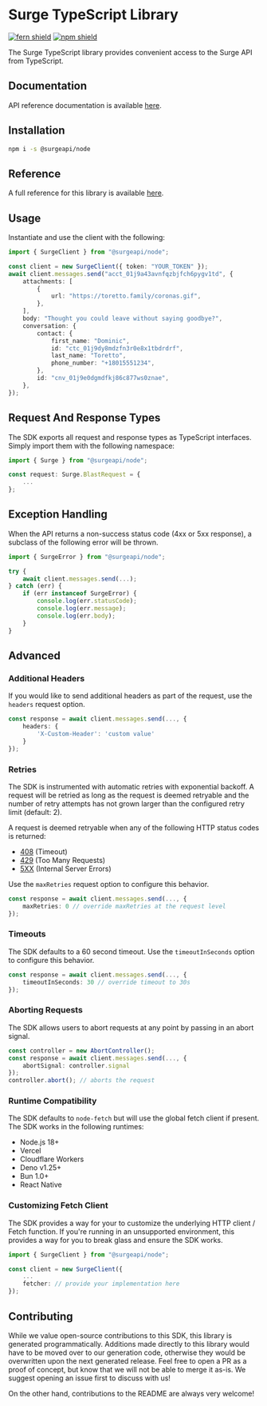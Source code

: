 # Surge TypeScript Library

[![fern shield](https://img.shields.io/badge/%F0%9F%8C%BF-Built%20with%20Fern-brightgreen)](https://buildwithfern.com?utm_source=github&utm_medium=github&utm_campaign=readme&utm_source=https%3A%2F%2Fgithub.com%2Fsurgemsg%2Ftypescript-sdk)
[![npm shield](https://img.shields.io/npm/v/@surgeapi/node)](https://www.npmjs.com/package/@surgeapi/node)

The Surge TypeScript library provides convenient access to the Surge API from TypeScript.

## Documentation

API reference documentation is available [here](https://surge.app).

## Installation

```sh
npm i -s @surgeapi/node
```

## Reference

A full reference for this library is available [here](./reference.md).

## Usage

Instantiate and use the client with the following:

```typescript
import { SurgeClient } from "@surgeapi/node";

const client = new SurgeClient({ token: "YOUR_TOKEN" });
await client.messages.send("acct_01j9a43avnfqzbjfch6pygv1td", {
    attachments: [
        {
            url: "https://toretto.family/coronas.gif",
        },
    ],
    body: "Thought you could leave without saying goodbye?",
    conversation: {
        contact: {
            first_name: "Dominic",
            id: "ctc_01j9dy8mdzfn3r0e8x1tbdrdrf",
            last_name: "Toretto",
            phone_number: "+18015551234",
        },
        id: "cnv_01j9e0dgmdfkj86c877ws0znae",
    },
});
```

## Request And Response Types

The SDK exports all request and response types as TypeScript interfaces. Simply import them with the
following namespace:

```typescript
import { Surge } from "@surgeapi/node";

const request: Surge.BlastRequest = {
    ...
};
```

## Exception Handling

When the API returns a non-success status code (4xx or 5xx response), a subclass of the following error
will be thrown.

```typescript
import { SurgeError } from "@surgeapi/node";

try {
    await client.messages.send(...);
} catch (err) {
    if (err instanceof SurgeError) {
        console.log(err.statusCode);
        console.log(err.message);
        console.log(err.body);
    }
}
```

## Advanced

### Additional Headers

If you would like to send additional headers as part of the request, use the `headers` request option.

```typescript
const response = await client.messages.send(..., {
    headers: {
        'X-Custom-Header': 'custom value'
    }
});
```

### Retries

The SDK is instrumented with automatic retries with exponential backoff. A request will be retried as long
as the request is deemed retryable and the number of retry attempts has not grown larger than the configured
retry limit (default: 2).

A request is deemed retryable when any of the following HTTP status codes is returned:

- [408](https://developer.mozilla.org/en-US/docs/Web/HTTP/Status/408) (Timeout)
- [429](https://developer.mozilla.org/en-US/docs/Web/HTTP/Status/429) (Too Many Requests)
- [5XX](https://developer.mozilla.org/en-US/docs/Web/HTTP/Status/500) (Internal Server Errors)

Use the `maxRetries` request option to configure this behavior.

```typescript
const response = await client.messages.send(..., {
    maxRetries: 0 // override maxRetries at the request level
});
```

### Timeouts

The SDK defaults to a 60 second timeout. Use the `timeoutInSeconds` option to configure this behavior.

```typescript
const response = await client.messages.send(..., {
    timeoutInSeconds: 30 // override timeout to 30s
});
```

### Aborting Requests

The SDK allows users to abort requests at any point by passing in an abort signal.

```typescript
const controller = new AbortController();
const response = await client.messages.send(..., {
    abortSignal: controller.signal
});
controller.abort(); // aborts the request
```

### Runtime Compatibility

The SDK defaults to `node-fetch` but will use the global fetch client if present. The SDK works in the following
runtimes:

- Node.js 18+
- Vercel
- Cloudflare Workers
- Deno v1.25+
- Bun 1.0+
- React Native

### Customizing Fetch Client

The SDK provides a way for your to customize the underlying HTTP client / Fetch function. If you're running in an
unsupported environment, this provides a way for you to break glass and ensure the SDK works.

```typescript
import { SurgeClient } from "@surgeapi/node";

const client = new SurgeClient({
    ...
    fetcher: // provide your implementation here
});
```

## Contributing

While we value open-source contributions to this SDK, this library is generated programmatically.
Additions made directly to this library would have to be moved over to our generation code,
otherwise they would be overwritten upon the next generated release. Feel free to open a PR as
a proof of concept, but know that we will not be able to merge it as-is. We suggest opening
an issue first to discuss with us!

On the other hand, contributions to the README are always very welcome!
